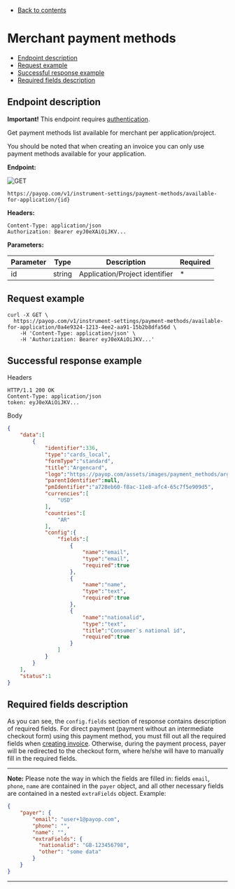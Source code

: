* [Back to contents](../Readme.md#contents)

# Merchant payment methods

* [Endpoint description](#endpoint-description)
* [Request example](#request-example)
* [Successful response example](#successful-response-example)
* [Required fields description](#required-fields-description)

## Endpoint description

**Important!** This endpoint requires [authentication](../Authentication/bearerAuthentication.md).

Get payment methods list available for merchant per application/project.

You should be noted that when creating an invoice you can only use payment methods available for your application.

**Endpoint:**

![GET](https://img.shields.io/badge/-GET-blue?style=for-the-badge)

``https://payop.com/v1/instrument-settings/payment-methods/available-for-application/{id}``

**Headers:**

    Content-Type: application/json
    Authorization: Bearer eyJ0eXAiOiJKV...

**Parameters:**

Parameter   |  Type  |           Description           |  Required |
------------|--------|---------------------------------|-----------|
id          | string | Application/Project identifier  |     *     |

## Request example

```shell script
curl -X GET \
  https://payop.com/v1/instrument-settings/payment-methods/available-for-application/0a4e9324-1213-4ee2-aa91-15b2b8dfa56d \
    -H 'Content-Type: application/json' \
    -H 'Authorization: Bearer eyJ0eXAiOiJKV...'
```

## Successful response example

Headers
```
HTTP/1.1 200 OK
Content-Type: application/json
token: eyJ0eXAiOiJKV...
```

Body
```json
{
    "data":[
        {
            "identifier":336,
            "type":"cards_local",
            "formType":"standard",
            "title":"Argencard",
            "logo":"https://payop.com/assets/images/payment_methods/argencard.jpg",
            "parentIdentifier":null,
            "pmIdentifier":"a728eb60-f8ac-11e8-afc4-65c7f5e909d5",
            "currencies":[
                "USD"
            ],
            "countries":[
                "AR"
            ],
            "config":{
                "fields":[
                    {
                        "name":"email",
                        "type":"email",
                        "required":true
                    },
                    {
                        "name":"name",
                        "type":"text",
                        "required":true
                    },
                    {
                        "name":"nationalid",
                        "type":"text",
                        "title":"Consumer`s national id",
                        "required":true
                    }
                ]
            }
        }
    ],
    "status":1
}
```

## Required fields description

As you can see, the `config.fields` section of response contains description of required fields.
For direct payment (payment without an intermediate checkout form) using this payment method, you must fill out all the required fields when [creating invoice](createInvoice.md).
Otherwise, during the payment process, payer will be redirected to the checkout form, where he/she will have to manually fill in the required fields.

---- 

**Note:** Please note the way in which the fields are filled in: fields `email`, `phone`, `name` are contained in the `payer` object, and all other necessary fields are contained in a nested `extraFields` object.
 Example: 
 
 ```json
 {
     "payer": {
         "email": "user+1@payop.com",
         "phone": "",
         "name": "",
         "extraFields": {
           "nationalid": "GB-123456798",
           "other": "some data"
         }
     }
 }
 ```
----
